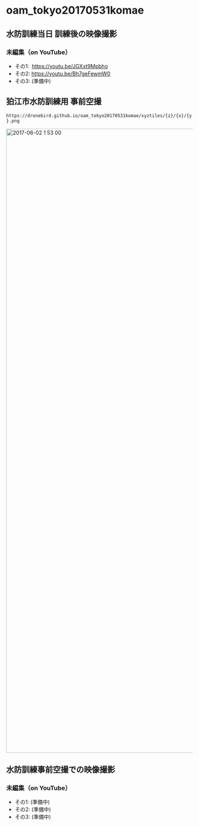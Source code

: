 # oam_tokyo20170531komae

## 水防訓練当日 訓練後の映像撮影
### 未編集（on YouTube）
* その1:  https://youtu.be/JGXxt9Mpbho
* その2:  https://youtu.be/Bh7geFewmW0
* その3:  (準備中)


## 狛江市水防訓練用 事前空撮

`https://dronebird.github.io/oam_tokyo20170531komae/xyztiles/{z}/{x}/{y}.png`

<img width="1680" alt="2017-06-02 1 53 00" src="https://cloud.githubusercontent.com/assets/416977/26690942/42c921c6-4736-11e7-8452-74e0d774847e.png">


## 水防訓練事前空撮での映像撮影
### 未編集（on YouTube）
* その1:  (準備中)
* その2:  (準備中)
* その3:  (準備中)

